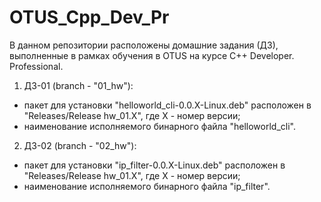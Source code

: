 # OTUS_Cpp_Dev_Pr

В данном репозитории расположены домашние задания (ДЗ), выполненные в рамках обучения в OTUS на курсе C++ Developer. Professional.

1. ДЗ-01 (branch - "01_hw"):
  - пакет для установки "helloworld_cli-0.0.X-Linux.deb" расположен в "Releases/Release hw_01.X", где X - номер версии;
  - наименование исполняемого бинарного файла "helloworld_cli".

2. ДЗ-02 (branch - "02_hw"):
  - пакет для установки "ip_filter-0.0.X-Linux.deb" расположен в "Releases/Release hw_01.X", где X - номер версии;
  - наименование исполняемого бинарного файла "ip_filter".
